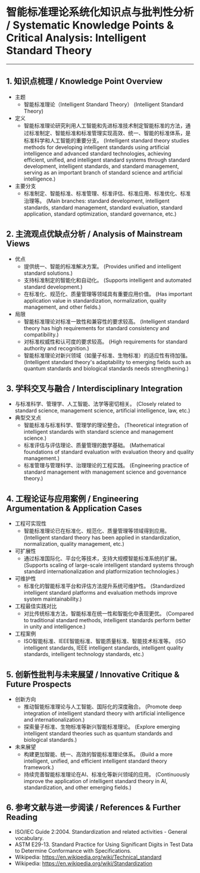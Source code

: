 # 智能标准理论系统化知识点与批判性分析 / Systematic Knowledge Points & Critical Analysis: Intelligent Standard Theory

---

## 1. 知识点梳理 / Knowledge Point Overview

- 主题
  - 智能标准理论（Intelligent Standard Theory）
      (Intelligent Standard Theory)
- 定义
  - 智能标准理论研究利用人工智能和先进标准技术制定智能标准的方法，通过标准制定、智能标准和标准管理实现高效、统一、智能的标准体系，是标准科学和人工智能的重要分支。
      (Intelligent standard theory studies methods for developing intelligent standards using artificial intelligence and advanced standard technologies, achieving efficient, unified, and intelligent standard systems through standard development, intelligent standards, and standard management, serving as an important branch of standard science and artificial intelligence.)
- 主要分支
  - 标准制定、智能标准、标准管理、标准评估、标准应用、标准优化、标准治理等。
      (Main branches: standard development, intelligent standards, standard management, standard evaluation, standard application, standard optimization, standard governance, etc.)

## 2. 主流观点优缺点分析 / Analysis of Mainstream Views

- 优点
  - 提供统一、智能的标准解决方案。
      (Provides unified and intelligent standard solutions.)
  - 支持标准制定的智能化和自动化。
      (Supports intelligent and automated standard development.)
  - 在标准化、规范化、质量管理等领域具有重要应用价值。
      (Has important application value in standardization, normalization, quality management, and other fields.)
- 局限
  - 智能标准理论对标准一致性和兼容性的要求较高。
      (Intelligent standard theory has high requirements for standard consistency and compatibility.)
  - 对标准权威性和认可度的要求较高。
      (High requirements for standard authority and recognition.)
  - 智能标准理论对新兴领域（如量子标准、生物标准）的适应性有待加强。
      (Intelligent standard theory's adaptability to emerging fields such as quantum standards and biological standards needs strengthening.)

## 3. 学科交叉与融合 / Interdisciplinary Integration

- 与标准科学、管理学、人工智能、法学等密切相关。
  (Closely related to standard science, management science, artificial intelligence, law, etc.)
- 典型交叉点
  - 智能标准与标准科学、管理学的理论整合。
      (Theoretical integration of intelligent standards with standard science and management science.)
  - 标准评估与评估理论、质量管理的数学基础。
      (Mathematical foundations of standard evaluation with evaluation theory and quality management.)
  - 标准管理与管理科学、治理理论的工程实践。
      (Engineering practice of standard management with management science and governance theory.)

## 4. 工程论证与应用案例 / Engineering Argumentation & Application Cases

- 工程可实现性
  - 智能标准理论已在标准化、规范化、质量管理等领域得到应用。
      (Intelligent standard theory has been applied in standardization, normalization, quality management, etc.)
- 可扩展性
  - 通过标准国际化、平台化等技术，支持大规模智能标准系统的扩展。
      (Supports scaling of large-scale intelligent standard systems through standard internationalization and platformization technologies.)
- 可维护性
  - 标准化的智能标准平台和评估方法提升系统可维护性。
      (Standardized intelligent standard platforms and evaluation methods improve system maintainability.)
- 工程最佳实践对比
  - 对比传统标准方法，智能标准在统一性和智能化中表现更优。
      (Compared to traditional standard methods, intelligent standards perform better in unity and intelligence.)
- 工程案例
  - ISO智能标准、IEEE智能标准、智能质量标准、智能技术标准等。
      (ISO intelligent standards, IEEE intelligent standards, intelligent quality standards, intelligent technology standards, etc.)

## 5. 创新性批判与未来展望 / Innovative Critique & Future Prospects

- 创新方向
  - 推动智能标准理论与人工智能、国际化的深度融合。
      (Promote deep integration of intelligent standard theory with artificial intelligence and internationalization.)
  - 探索量子标准、生物标准等新兴智能标准理论。
      (Explore emerging intelligent standard theories such as quantum standards and biological standards.)
- 未来展望
  - 构建更加智能、统一、高效的智能标准理论体系。
      (Build a more intelligent, unified, and efficient intelligent standard theory framework.)
  - 持续完善智能标准理论在AI、标准化等新兴领域的应用。
      (Continuously improve the application of intelligent standard theory in AI, standardization, and other emerging fields.)

## 6. 参考文献与进一步阅读 / References & Further Reading

- ISO/IEC Guide 2:2004. Standardization and related activities - General vocabulary.
- ASTM E29-13. Standard Practice for Using Significant Digits in Test Data to Determine Conformance with Specifications.
- Wikipedia: <https://en.wikipedia.org/wiki/Technical_standard>
- Wikipedia: <https://en.wikipedia.org/wiki/Standardization>

